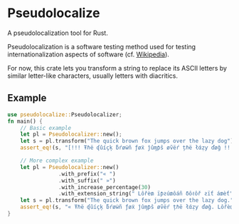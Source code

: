# Pseudolocalize

A pseudolocalization tool for Rust.

Pseudolocalization is a software testing method used for testing
internationalization aspects of software
(cf. [Wikipedia](https://en.wikipedia.org/wiki/Pseudolocalization)).

For now, this crate lets you transform a string to replace its ASCII
letters by similar letter-like characters, usually letters with
diacritics.

## Example

``` rust
use pseudolocalize::Pseudolocalizer;
fn main() {
    // Basic example
    let pl = Pseudolocalizer::new();
    let s = pl.transform("The quick brown fox jumps over the lazy dog");
    assert_eq!(s, "[!!! Ŧℏë ʠûíçķ ƃŕøẅñ ƒøẍ ĵûɱƥŝ øṽëŕ țℏë łάẓƴ ďøǧ !!!]");

    // More complex example
    let pl = Pseudolocalizer::new()
                .with_prefix("« ")
                .with_suffix(" »")
                .with_increase_percentage(30)
                .with_extension_string(" Lôřè₥ ïƥƨú₥ôáñ δôℓôř ƨïƭ á₥èƭ");
    let s = pl.transform("The quick brown fox jumps over the lazy dog.");
    assert_eq!(s, "« Ŧℏë ʠûíçķ ƃŕøẅñ ƒøẍ ĵûɱƥŝ øṽëŕ țℏë łάẓƴ ďøǧ. Lôřè₥ ïƥƨú₥ô »");
}
```
